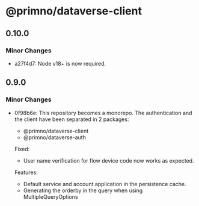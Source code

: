 # @primno/dataverse-client

## 0.10.0

### Minor Changes

- a27f4d7: Node v18+ is now required.

## 0.9.0

### Minor Changes

- 0f98b6e: This repository becomes a monorepo. The authentication and the client have been separated in 2 packages:

  - @primno/dataverse-client
  - @primno/dataverse-auth

  Fixed:

  - User name verification for flow device code now works as expected.

  Features:

  - Default service and account application in the persistence cache.
  - Generating the orderby in the query when using MultipleQueryOptions
